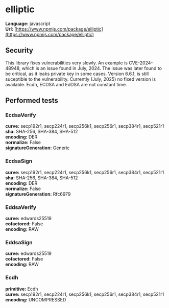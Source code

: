 # elliptic

**Language:** javascript\
**Url:**
[https://www.npmjs.com/package/elliptic](https://www.npmjs.com/package/elliptic)

## Security

This library fixes vulnerabilities very slowly. An example is CVE-2024-48948,
which is an issue found in July, 2024. The issue was later found to be critical,
as it leaks private key in some cases. Version 6.6.1, is still suceptible to the
vulnerability. Currently (July, 2025) no fixed version is available. Ecdh, ECDSA
and EdDSA are not constant time.

## Performed tests

### EcdsaVerify

**curve:** secp192r1, secp224r1, secp256k1, secp256r1, secp384r1, secp521r1\
**sha:** SHA-256, SHA-384, SHA-512\
**encoding:** DER\
**normalize:** False\
**signatureGeneration:** Generic

### EcdsaSign

**curve:** secp192r1, secp224r1, secp256k1, secp256r1, secp384r1, secp521r1\
**sha:** SHA-256, SHA-384, SHA-512\
**encoding:** DER\
**normalize:** False\
**signatureGeneration:** Rfc6979

### EddsaVerify

**curve:** edwards25519\
**cofactored:** False\
**encoding:** RAW

### EddsaSign

**curve:** edwards25519\
**cofactored:** False\
**encoding:** RAW

### Ecdh

**primitive:** Ecdh\
**curve:** secp192r1, secp224r1, secp256k1, secp256r1, secp384r1, secp521r1\
**encoding:** UNCOMPRESSED
